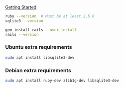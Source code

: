 ---
---

[Getting Started](https://guides.rubyonrails.org/getting_started.html)

```bash
ruby --version  # Must be at least 2.5.0
sqlite3 --version

gem install rails --user-install
rails --version
```

### Ubuntu extra requirements
```bash
sudo apt install libsqlite3-dev
```

### Debian extra requirements
```bash
sudo apt install ruby-dev zlib1g-dev libsqlite3-dev
```
